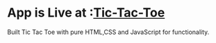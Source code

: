 # App is Live at :[Tic-Tac-Toe](https://swaminathan-0706.github.io/Tic-Tac-Toe/)
Built Tic Tac Toe with pure HTML,CSS and JavaScript for functionality.
